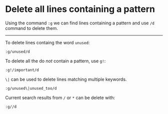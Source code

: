 # Delete all lines containing a pattern

Using the command `:g` we can find lines containing a pattern and use
`/d` command to delete them.

---

To delete lines containg the word `unused`:
```
:g/unused/d
```

To delete all the do _not_ contain a pattern, use `g!`:
```
:g!/important/d
```

`\|` can be used to delete lines matching multiple keywords.
```
:g/unused\|unused_too/d
```

Current search results from `/` or `*` can be delete with:
```
:g//d
```
